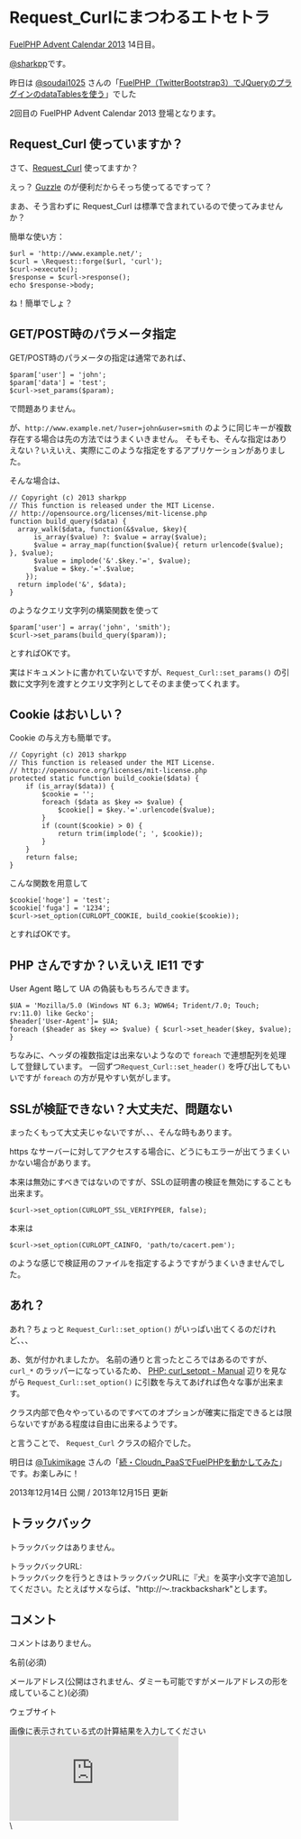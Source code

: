 Request\_Curlにまつわるエトセトラ
=================================

[FuelPHP Advent Calendar 2013](http://atnd.org/events/45096) 14日目。

[@sharkpp](https://twitter.com/sharkpp)です。

昨日は [@soudai1025](https://twitter.com/soudai1025) さんの「[FuelPHP（TwitterBootstrap3）でJQueryのプラグインのdataTablesを使う](http://soudai1025.blogspot.com/2013/12/fuelphp-datatables.html)」でした

2回目の FuelPHP Advent Calendar 2013 登場となります。

Request\_Curl 使っていますか？
-----------------------------

さて、[Request\_Curl](http://fuelphp.jp/docs/1.7/classes/request/curl.html) 使ってますか？

えっ？ [Guzzle](https://github.com/guzzle/guzzle) のが便利だからそっち使ってるですって？

まあ、そう言わずに Request\_Curl は標準で含まれているので使ってみませんか？

簡単な使い方：

    $url = 'http://www.example.net/';
    $curl = \Request::forge($url, 'curl');
    $curl->execute();
    $response = $curl->response();
    echo $response->body;

ね！簡単でしょ？

GET/POST時のパラメータ指定
--------------------------

GET/POST時のパラメータの指定は通常であれば、

    $param['user'] = 'john';
    $param['data'] = 'test';
    $curl->set_params($param);

で問題ありません。

が、`http://www.example.net/?user=john&user=smith` のように同じキーが複数存在する場合は先の方法ではうまくいきません。 そもそも、そんな指定はありえない？いえいえ、実際にこのような指定をするアプリケーションがありました。

そんな場合は、

    // Copyright (c) 2013 sharkpp
    // This function is released under the MIT License.
    // http://opensource.org/licenses/mit-license.php
    function build_query($data) {
      array_walk($data, function(&$value, $key){
          is_array($value) ?: $value = array($value);
          $value = array_map(function($value){ return urlencode($value); }, $value);
          $value = implode('&'.$key.'=', $value);
          $value = $key.'='.$value;
        });
      return implode('&', $data);
    }

のようなクエリ文字列の構築関数を使って

    $param['user'] = array('john', 'smith');
    $curl->set_params(build_query($param));

とすればOKです。

実はドキュメントに書かれていないですが、`Request_Curl::set_params()` の引数に文字列を渡すとクエリ文字列としてそのまま使ってくれます。

Cookie はおいしい？
------------------

Cookie の与え方も簡単です。

    // Copyright (c) 2013 sharkpp
    // This function is released under the MIT License.
    // http://opensource.org/licenses/mit-license.php
    protected static function build_cookie($data) {
        if (is_array($data)) {
            $cookie = '';
            foreach ($data as $key => $value) {
                $cookie[] = $key.'='.urlencode($value);
            }
            if (count($cookie) > 0) {
                return trim(implode('; ', $cookie));
            }
        }
        return false;
    }

こんな関数を用意して

    $cookie['hoge'] = 'test';
    $cookie['fuga'] = '1234';
    $curl->set_option(CURLOPT_COOKIE, build_cookie($cookie));

とすればOKです。

PHP さんですか？いえいえ IE11 です
---------------------------------

User Agent 略して UA の偽装ももちろんできます。

    $UA = 'Mozilla/5.0 (Windows NT 6.3; WOW64; Trident/7.0; Touch; rv:11.0) like Gecko';
    $header['User-Agent']= $UA;
    foreach ($header as $key => $value) { $curl->set_header($key, $value); }

ちなみに、ヘッダの複数指定は出来ないようなので `foreach` で連想配列を処理して登録しています。 一回ずつ`Request_Curl::set_header()` を呼び出してもいいですが `foreach` の方が見やすい気がします。

SSLが検証できない？大丈夫だ、問題ない
------------------------------------

まったくもって大丈夫じゃないですが、、、そんな時もあります。

https なサーバーに対してアクセスする場合に、どうにもエラーが出てうまくいかない場合があります。

本来は無効にすべきではないのですが、SSLの証明書の検証を無効にすることも出来ます。

    $curl->set_option(CURLOPT_SSL_VERIFYPEER, false);

本来は

    $curl->set_option(CURLOPT_CAINFO, 'path/to/cacert.pem');

のような感じで検証用のファイルを指定するようですがうまくいきませんでした。

あれ？
-----

あれ？ちょっと `Request_Curl::set_option()` がいっぱい出てくるのだけれど、、、

あ、気が付かれましたか。 名前の通りと言ったところではあるのですが、 `curl_*` のラッパーになっているため、 [PHP: curl\_setopt - Manual](http://jp2.php.net/curl_setopt) 辺りを見ながら `Request_Curl::set_option()` に引数を与えてあげれば色々な事が出来ます。

クラス内部で色々やっているのですべてのオプションが確実に指定できるとは限らないですがある程度は自由に出来るようです。

と言うことで、 `Request_Curl` クラスの紹介でした。

明日は [@Tukimikage](https://twitter.com/Tukimikage) さんの「[続・Cloudn\_PaaSでFuelPHPを動かしてみた](http://think-sv.net/blog/?p=1290)」です。お楽しみに！

2013年12月14日 公開 / 2013年12月15日 更新

トラックバック
--------------

トラックバックはありません。

トラックバックURL: \
 トラックバックを行うときはトラックバックURLに『犬』を英字小文字で追加してください。たとえばサメならば、"http://～.trackbackshark"とします。

コメント
--------

コメントはありません。

名前(必須)

メールアドレス(公開はされません、ダミーも可能ですがメールアドレスの形を成していること)(必須)

ウェブサイト

画像に表示されている式の計算結果を入力してください\
![この画像に表示されている式の計算結果を入力してください](http://www.sharkpp.net/frog/plugins/comment/image.php) \
\


